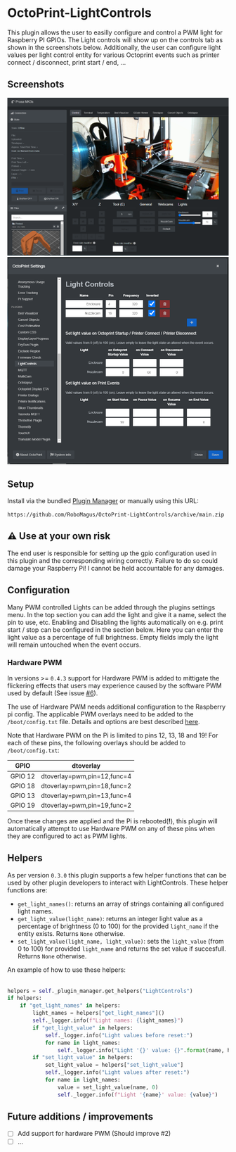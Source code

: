 # OctoPrint-LightControls

This plugin allows the user to easilly configure and control a PWM light for Raspberry PI GPIOs. 
The Light controls will show up on the controls tab as shown in the screenshots below.
Additionally, the user can configure light values per light control entity for various Octoprint events such as printer connect / disconnect, print start / end, ...

## Screenshots

![LightControls_ControlPanel](extras/screenshots/LightControls_ControlPanel.png)
![LightControls_Settings](extras/screenshots/LightControls_Settings.png)

## Setup

Install via the bundled [Plugin Manager](https://docs.octoprint.org/en/master/bundledplugins/pluginmanager.html)
or manually using this URL:

    https://github.com/RoboMagus/OctoPrint-LightControls/archive/main.zip

## ⚠️ Use at your own risk
The end user is responsible for setting up the gpio configuration used in this plugin and the corresponding wiring correctly. Failure to do so could damage your Raspberry Pi!
I cannot be held accountable for any damages.

## Configuration

Many PWM controlled Lights can be added through the plugins settings menu.
In the top section you can add the light and give it a name, select the pin to use, etc.
Enabling and Disabling the lights automatically on e.g. print start / stop can be configured in the section below. Here you can enter the light value as a percentage of full brightness. Empty fields imply the light will remain untouched when the event occurs.

### Hardware PWM
In versions >= `0.4.3` support for Hardware PWM is added to mittigate the flickering effects that users may experience caused by the software PWM used by default (See issue [#6](https://github.com/RoboMagus/OctoPrint-LightControls/issues/6)).

The use of Hardware PWM needs additional configuration to the Raspberry pi config. The applicable PWM overlays need to be added to the `/boot/config.txt` file. Details and options are best described [here](https://github.com/dotnet/iot/blob/main/Documentation/raspi-pwm.md#enabling-hardware-pwm).

Note that Hardware PWM on the Pi is limited to pins 12, 13, 18 and 19! For each of these pins, the following overlays should be added to `/boot/config.txt`:

| GPIO      | dtoverlay                    |
| --------- | ---------------------------- |
| GPIO 12   | dtoverlay=pwm,pin=12,func=4  |
| GPIO 18   | dtoverlay=pwm,pin=18,func=2  |
| GPIO 13   | dtoverlay=pwm,pin=13,func=4  |
| GPIO 19   | dtoverlay=pwm,pin=19,func=2  |

Once these changes are applied and the Pi is rebooted(**!**), this plugin will automatically attempt to use Hardware PWM on any of these pins when they are configured to act as PWM lights.

## Helpers

As per version `0.3.0` this plugin supports a few helper functions that can be used by other plugin developers to interact with LightControls.
These helper functions are: 
- `get_light_names()`: returns an array of strings containing all configured light names.
- `get_light_value(light_name)`: returns an integer light value as a percentage of brightness (0 to 100) for the provided `light_name` if the entity exists. Returns `None` otherwise.
- `set_light_value(light_name, light_value)`: sets the `light_value` (from 0 to 100) for provided `light_name` and returns the set value if succesfull. Returns `None` otherwise.

An example of how to use these helpers:
```python

helpers = self._plugin_manager.get_helpers("LightControls")
if helpers:
    if "get_light_names" in helpers:
        light_names = helpers["get_light_names"]()
        self._logger.info(f"Light names: {light_names}")
        if "get_light_value" in helpers:
            self._logger.info("Light values before reset:")
            for name in light_names:
                self._logger.info("Light '{}' value: {}".format(name, helpers["get_light_value"](name)))
        if "set_light_value" in helpers:
            set_light_value = helpers["set_light_value"]
            self._logger.info("Light values after reset:")
            for name in light_names:
                value = set_light_value(name, 0)
                self._logger.info(f"Light '{name}' value: {value}")

```


## Future additions / improvements
- [ ] Add support for hardware PWM (Should improve #2)
- [ ] ...
